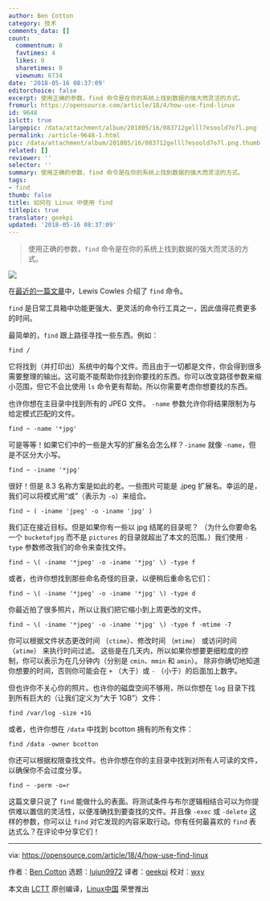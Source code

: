 ```yaml
---
author: Ben Cotton
category: 技术
comments_data: []
count:
  commentnum: 0
  favtimes: 4
  likes: 0
  sharetimes: 0
  viewnum: 6734
date: '2018-05-16 08:37:09'
editorchoice: false
excerpt: 使用正确的参数，find 命令是在你的系统上找到数据的强大而灵活的方式。
fromurl: https://opensource.com/article/18/4/how-use-find-linux
id: 9648
islctt: true
largepic: /data/attachment/album/201805/16/083712gelll7esoold7o7l.png
permalink: /article-9648-1.html
pic: /data/attachment/album/201805/16/083712gelll7esoold7o7l.png.thumb.jpg
related: []
reviewer: ''
selector: ''
summary: 使用正确的参数，find 命令是在你的系统上找到数据的强大而灵活的方式。
tags:
- find
thumb: false
title: 如何在 Linux 中使用 find
titlepic: true
translator: geekpi
updated: '2018-05-16 08:37:09'
---
```



> 
> 使用正确的参数，`find` 命令是在你的系统上找到数据的强大而灵活的方式。
> 
> 
> 


![](/data/attachment/album/201805/16/083712gelll7esoold7o7l.png)


在[最近的一篇文章](/article-9585-1.html)中，Lewis Cowles 介绍了 `find` 命令。


`find` 是日常工具箱中功能更强大、更灵活的命令行工具之一，因此值得花费更多的时间。


最简单的，`find` 跟上路径寻找一些东西。例如：



```
find /

```

它将找到（并打印出）系统中的每个文件。而且由于一切都是文件，你会得到很多需要整理的输出。这可能不能帮助你找到你要找的东西。你可以改变路径参数来缩小范围，但它不会比使用 `ls` 命令更有帮助。所以你需要考虑你想要找的东西。


也许你想在主目录中找到所有的 JPEG 文件。 `-name` 参数允许你将结果限制为与给定模式匹配的文件。



```
find ~ -name '*jpg'

```

可是等等！如果它们中的一些是大写的扩展名会怎么样？`-iname` 就像 `-name`，但是不区分大小写。



```
find ~ -iname '*jpg'

```

很好！但是 8.3 名称方案是如此的老。一些图片可能是 .jpeg 扩展名。幸运的是，我们可以将模式用“或”（表示为 `-o`）来组合。



```
find ~ ( -iname 'jpeg' -o -iname 'jpg' )

```

我们正在接近目标。但是如果你有一些以 jpg 结尾的目录呢？ （为什么你要命名一个 `bucketofjpg` 而不是 `pictures` 的目录就超出了本文的范围。）我们使用 `-type` 参数修改我们的命令来查找文件。



```
find ~ \( -iname '*jpeg' -o -iname '*jpg' \) -type f

```

或者，也许你想找到那些命名奇怪的目录，以便稍后重命名它们：



```
find ~ \( -iname '*jpeg' -o -iname '*jpg' \) -type d

```

你最近拍了很多照片，所以让我们把它缩小到上周更改的文件。



```
find ~ \( -iname '*jpeg' -o -iname '*jpg' \) -type f -mtime -7

```

你可以根据文件状态更改时间 （`ctime`）、修改时间 （`mtime`） 或访问时间 （`atime`） 来执行时间过滤。 这些是在几天内，所以如果你想要更细粒度的控制，你可以表示为在几分钟内（分别是 `cmin`、`mmin` 和 `amin`）。 除非你确切地知道你想要的时间，否则你可能会在 `+` （大于）或 `-` （小于）的后面加上数字。


但也许你不关心你的照片。也许你的磁盘空间不够用，所以你想在 `log` 目录下找到所有巨大的（让我们定义为“大于 1GB”）文件：



```
find /var/log -size +1G

```

或者，也许你想在 `/data` 中找到 bcotton 拥有的所有文件：



```
find /data -owner bcotton

```

你还可以根据权限查找文件。也许你想在你的主目录中找到对所有人可读的文件，以确保你不会过度分享。



```
find ~ -perm -o=r

```

这篇文章只说了 `find` 能做什么的表面。将测试条件与布尔逻辑相结合可以为你提供难以置信的灵活性，以便准确找到要查找的文件。并且像 `-exec` 或 `-delete` 这样的参数，你可以让 `find` 对它发现的内容采取行动。你有任何最喜欢的 `find` 表达式么？在评论中分享它们！




---


via: <https://opensource.com/article/18/4/how-use-find-linux>


作者：[Ben Cotton](https://opensource.com/users/bcotton) 选题：[lujun9972](https://github.com/lujun9972) 译者：[geekpi](https://github.com/geekpi) 校对：[wxy](https://github.com/wxy)


本文由 [LCTT](https://github.com/LCTT/TranslateProject) 原创编译，[Linux中国](https://linux.cn/) 荣誉推出